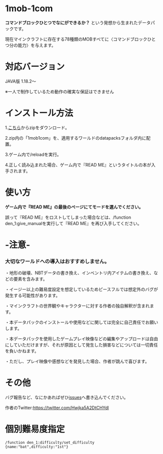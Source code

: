 # 1mob-1com
**コマンドブロックひとつでなにができるか？**
という発想から生まれたデータパックです。

現在マインクラフトに存在する78種類のMOBすべてに〈コマンドブロックひとつ分の能力〉を与えます。
# 対応バージョン

JAVA版 1.18.2〜

※一人で制作しているため動作の確実な保証はできません
# インストール方法
1.[こちら](https://github.com/oden0209/1mob-1com/releases)からzipをダウンロード。

2.zip内の「1mob1com」を、適用するワールドのdatapacksフォルダ内に配置。

3.ゲーム内で/reloadを実行。

4.正しく読み込まれた場合、ゲーム内で『READ ME』というタイトルの本が入手されます。
# 使い方
**ゲーム内で『READ ME』の最後のページにてモードを選んでください。**

誤って『READ ME』をロストしてしまった場合などは、/function den_1:give_manualを実行して『READ ME』を再び入手してください。

# -注意-
### 大切なワールドへの導入はおすすめしません。

・地形の破壊、NBTデータの書き換え、インベントリ内アイテムの書き換え、などの要素を含みます。

・イージー以上の難易度設定を想定しているためピースフルでは想定外のバグが発生する可能性があります。

・マインクラフトの世界観やキャラクターに対する作者の独自解釈が含まれます。

・本データパックのインストールや使用などに関しては完全に自己責任でお願いします。

・本データパックを使用したゲームプレイ映像などの編集やアップロードは自由にしていただけますが、それが原因として発生した損害などについては一切責任を負いかねます。

・ただし、プレイ映像や感想などを発見した場合、作者が跳んで喜びます。
# その他
バグ報告など、なにかあればぜひ[issues](https://github.com/oden0209/1mob-1com/issues)へ書き込んでください。

作者のTwitter:https://twitter.com/Hwjka5A2DtCHYdl

# 個別難易度指定
```
/function den_1:difficulty/set_difficulty {name:"bat",difficulty:"1st"}
```